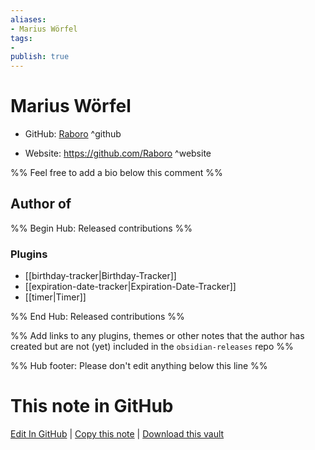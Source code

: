 ```yaml
---
aliases:
- Marius Wörfel
tags:
- 
publish: true
---
```


# Marius Wörfel

- GitHub: [Raboro](https://github.com/Raboro/) ^github
<!-- - Discord: `@` ^discord-->
- Website: <https://github.com/Raboro> ^website
<!-- - [[Publish sites|Publish site]]: <https://> ^publish-->

%% Feel free to add a bio below this comment %%


## Author of

%% Begin Hub: Released contributions %%
### Plugins
- [[birthday-tracker|Birthday-Tracker]]
- [[expiration-date-tracker|Expiration-Date-Tracker]]
- [[timer|Timer]]

%% End Hub: Released contributions %%

%% Add links to any plugins, themes or other notes that the author has created but are not (yet) included in the `obsidian-releases` repo %%

<!--
### Unlisted plugins
-->

<!--
### Others
-->

<!--
## Sponsor this author
-->

<!-- - [[GitHub sponsors]]: [Sponsor @Raboro on GitHub Sponsors](https://github.com/sponsors/Raboro) ^github-sponsor-->
<!-- - [[Buy me a coffee]]: <https://> ^buy-me-a-coffee-->
<!-- - [[PayPal]]: <https://> ^paypal-->
<!-- - [[Patreon]]: <https://> ^patreon-->

<!--
## Follow this author
-->

<!-- - [[YouTube Channels|On YouTube]]: <https://> ^youtube-->
<!-- - Twitter: <https://> ^twitter-->
<!-- - ... -->

%% Hub footer: Please don't edit anything below this line %%

# This note in GitHub

<span class="git-footer">[Edit In GitHub](https://github.dev/obsidian-community/obsidian-hub/blob/main/01%20-%20Community/People/Raboro.md "git-hub-edit-note") | [Copy this note](https://raw.githubusercontent.com/obsidian-community/obsidian-hub/main/01%20-%20Community/People/Raboro.md "git-hub-copy-note") | [Download this vault](https://github.com/obsidian-community/obsidian-hub/archive/refs/heads/main.zip "git-hub-download-vault") </span>
